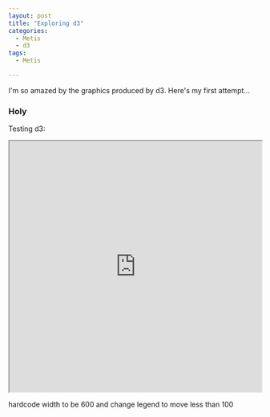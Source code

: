 ```yaml
---
layout: post
title: "Exploring d3"
categories:
  - Metis
  - d3
tags:
  - Metis

---
```

I'm so amazed by the graphics produced by d3. Here's my first attempt...

### Holy
Testing d3:

<iframe src="https://rawgit.com/liltong97/1d5fbba13346bfba0d57733941731bc0/raw/b831ab127c816604dd7aa36472a9391977647b03/index.html" width="100%" height ="500px" marginwidth="0" marginheight="0" scrolling="no" class="d3_map"></iframe>

hardcode width to be 600 and change legend to move less than 100


